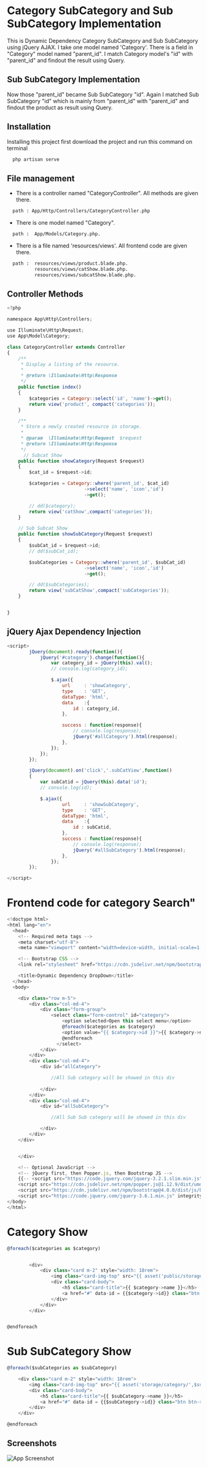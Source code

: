 # Category SubCategory and Sub SubCategory Implementation

This is Dynamic Dependency Category SubCategory and Sub SubCategory using jQuery AJAX. 
I take one model named 'Category'. There is a field in "Category" model named "parent_id".
I match Category model's "id" with "parent_id" and findout the result using Query.

## Sub SubCategory Implementation

Now those "parent_id" became Sub SubCategory "id". Again I matched Sub SubCategory "id"
which is mainly from "parent_id" with "parent_id" and findout the product as result 
using Query.

## Installation

Installing this project first download the project and run this command on terminal

```bash
  php artisan serve
```
    
## File management

- There is a controller named "CategoryController". All methods are given there.
```bash
  path : App/Http/Controllers/CategoryController.php
```

- There is one model named "Category".
```bash
  path :  App/Models/Category.php.
```

- There is a file named 'resources/views'. All frontend code are given there.
```bash
  path :  resources/views/product.blade.php.
          resources/views/catShow.blade.php.
          resources/views/subcatShow.blade.php.   
```

## Controller Methods

```javascript
<?php

namespace App\Http\Controllers;

use Illuminate\Http\Request;
use App\Model\Category;

class CategoryController extends Controller
{
    /**
     * Display a listing of the resource.
     *
     * @return \Illuminate\Http\Response
     */
    public function index()
    {
        $categories = Category::select('id', 'name')->get();
        return view('product', compact('categories'));
    }

    /**
     * Store a newly created resource in storage.
     *
     * @param  \Illuminate\Http\Request  $request
     * @return \Illuminate\Http\Response
     */
      // Subcat Show
    public function showCategory(Request $request)
    {
        $cat_id = $request->id;

        $categories = Category::where('parent_id', $cat_id)
                            ->select('name', 'icon','id')
                            ->get();

        // dd($category);
        return view('catShow',compact('categories'));
    }

    // Sub Subcat Show
    public function showSubCategory(Request $request)
    {
        $subCat_id = $request->id;
        // dd($subCat_id);

        $subCategories = Category::where('parent_id', $subCat_id)
                            ->select('name', 'icon','id')
                            ->get();

        // dd($subCategories);
        return view('subCatShow',compact('subCategories'));
    }


}

```


## jQuery Ajax Dependency Injection

```javascript
<script>
        jQuery(document).ready(function(){
            jQuery('#category').change(function(){
                var category_id = jQuery(this).val();
                // console.log(category_id);

                $.ajax({
                    url     : 'showCategory',
                    type    : 'GET',
                    dataType: 'html',
                    data    :{
                        id : category_id,
                    },

                    success : function(response){
                        // console.log(response);
                        jQuery('#allCategory').html(response);
                    },
                });
            });
        });

        jQuery(document).on('click','.subCatView',function()
        {
            var subCatid = jQuery(this).data('id');
            // console.log(id);

            $.ajax({
                    url     : 'showSubCategory',
                    type    : 'GET',
                    dataType: 'html',
                    data    :{
                        id : subCatid,
                    },
                    success : function(response){
                        // console.log(response);
                        jQuery('#allSubCategory').html(response);
                    },
                });
        });

</script>
```

# Frontend code for category Search"
```javascript
<!doctype html>
<html lang="en">
  <head>
    <!-- Required meta tags -->
    <meta charset="utf-8">
    <meta name="viewport" content="width=device-width, initial-scale=1, shrink-to-fit=no">

    <!-- Bootstrap CSS -->
    <link rel="stylesheet" href="https://cdn.jsdelivr.net/npm/bootstrap@4.0.0/dist/css/bootstrap.min.css" integrity="sha384-Gn5384xqQ1aoWXA+058RXPxPg6fy4IWvTNh0E263XmFcJlSAwiGgFAW/dAiS6JXm" crossorigin="anonymous">

    <title>Dynamic Dependency DropDown</title>
  </head>
  <body>

    <div class="row m-5">
        <div class="col-md-4">
            <div class="form-group">
                <select class="form-control" id="category">
                    <option selected>Open this select menu</option>
                    @foreach($categories as $category)
                    <option value="{{ $category->id }}">{{ $category->name }}</option>
                    @endforeach
                  </select>
            </div>
        </div>
        <div class="col-md-4">
            <div id="allCategory">

                //All Sub category will be showed in this div
                
            </div>
        </div>
        <div class="col-md-4">
            <div id="allSubCategory">

                //All Sub Sub category will be showed in this div

            </div>
        </div>
    </div>


    </div>

    <!-- Optional JavaScript -->
    <!-- jQuery first, then Popper.js, then Bootstrap JS -->
    {{-- <script src="https://code.jquery.com/jquery-3.2.1.slim.min.js" integrity="sha384-KJ3o2DKtIkvYIK3UENzmM7KCkRr/rE9/Qpg6aAZGJwFDMVNA/GpGFF93hXpG5KkN" crossorigin="anonymous"></script> --}}
    <script src="https://cdn.jsdelivr.net/npm/popper.js@1.12.9/dist/umd/popper.min.js" integrity="sha384-ApNbgh9B+Y1QKtv3Rn7W3mgPxhU9K/ScQsAP7hUibX39j7fakFPskvXusvfa0b4Q" crossorigin="anonymous"></script>
    <script src="https://cdn.jsdelivr.net/npm/bootstrap@4.0.0/dist/js/bootstrap.min.js" integrity="sha384-JZR6Spejh4U02d8jOt6vLEHfe/JQGiRRSQQxSfFWpi1MquVdAyjUar5+76PVCmYl" crossorigin="anonymous"></script>
    <script src="https://code.jquery.com/jquery-3.6.1.min.js" integrity="sha256-o88AwQnZB+VDvE9tvIXrMQaPlFFSUTR+nldQm1LuPXQ=" crossorigin="anonymous"></script>
</body>
</html>
```

# Category Show
```javascript
@foreach($categories as $category)


        <div>
            <div class="card m-2" style="width: 18rem">
                <img class="card-img-top" src="{{ asset('public/storage/category/',$category->icon) }}" alt="Card image cap">
                <div class="card-body">
                    <h5 class="card-title">{{ $category->name }}</h5>
                    <a href="#" data-id = {{$category->id}} class="btn btn-sm btn-primary subCatView">View</a>
                </div>
            </div>
        </div>


@endforeach

```

# Sub SubCategory Show
```javascript
@foreach($subCategories as $subCategory)

    <div class="card m-2" style="width: 18rem">
        <img class="card-img-top" src="{{ asset('storage/category/',$subCategory->icon) }}" alt="Card image cap">
        <div class="card-body">
            <h5 class="card-title">{{ $subCategory->name }}</h5>
            <a href="#" data-id = {{$subCategory->id}} class="btn btn-sm btn-primary subCatView">View</a>
        </div>
    </div>

@endforeach

```


## Screenshots

![App Screenshot](https://via.placeholder.com/468x300?text=App+Screenshot+Here)

